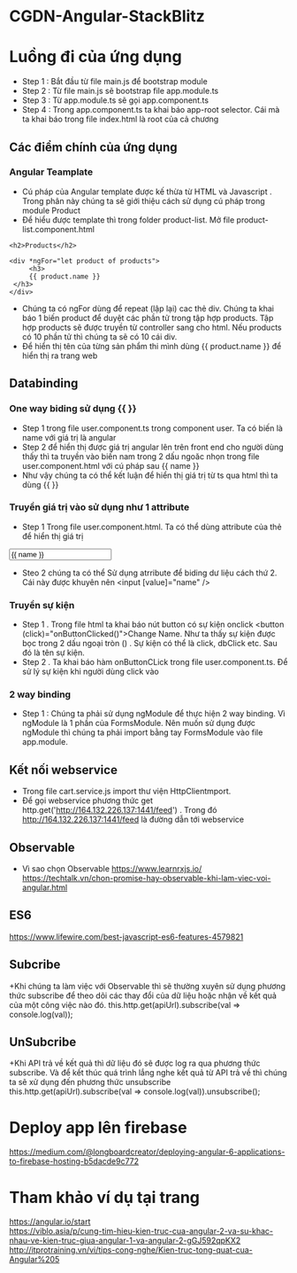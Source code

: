 # CGDN-Angular-StackBlitz


# Luồng đi của ứng dụng
+ Step 1 : Bắt đầu từ file main.js để bootstrap module
+ Step 2 : Từ file main.js sẽ bootstrap file app.module.ts
+ Step 3 : Từ app.module.ts sẽ gọi app.component.ts
+ Step 4 : Trong app.component.ts ta khai báo app-root selector. Cái mà ta khai báo trong file index.html
là root của cả chương 

## Các điểm chính của ứng dụng
### Angular Teamplate
- Cú pháp của Angular template được kế thừa từ HTML và Javascript . Trong phân này chúng ta sẽ giới thiệu cách sử dụng cú pháp trong module Product 
- Để hiểu được template thì trong folder product-list. Mở file product-list.component.html 
 ```
 <h2>Products</h2>

 <div *ngFor="let product of products">
      <h3>
      {{ product.name }}
  </h3>
 </div>
 ```
 + Chúng ta có ngFor dùng để repeat (lập lại) cac thẻ div. Chúng ta khai báo 1 biến product để duyệt các phần tử trong tập hợp  products. Tập hợp products sẽ được truyền từ controller sang cho html. Nếu products có 10 phần tử thì chúng ta sẽ có 10 cái div.
 + Để hiển thị tên của từng sản phẩm thi mình dùng {{ product.name }} để hiển thị ra trang web
## Databinding
### One way biding sử dụng {{ }}
+ Step 1 trong file user.component.ts trong component user. Ta có biến là name với giá trị
là angular
+ Step 2 để hiển thị được giá trị angular lên trên front end cho người dùng thấy thì ta
truyền vào biến nam trong 2 dấu ngoăc nhọn trong file user.component.html với cú 
 pháp sau {{ name }} 
+ Như vậy chúng ta có thể kết luận để hiển thị giá trị từ ts qua html thì ta dùng {{ }}
### Truyền giá trị vào sử dụng như 1 attribute
+ Step 1
Trong file user.component.html. Ta có thể dùng attribute của thẻ để hiển thị giá trị
<input value="{{ name }}" />

+ Steo 2 chúng ta có thể Sử dụng atrribute để biding dư liệu cách thứ 2. Cái này được khuyên nên 
<input [value]="name" />

### Truyền sự kiện
+ Step 1 . Trong file html ta khai báo nút button có sự kiện onclick <button (click)="onButtonClicked()">Change Name</button>. Như ta thấy sự kiện được bọc trong 2 dấu ngoại tròn () .
Sự kiện có thể là click, dbClick etc. Sau đó là tên sự kiện.
+ Step 2 . Ta khai báo hàm onButtonCLick trong file user.component.ts. Để sử lý sự kiện khi người dùng click vào 
### 2 way binding
+ Step 1 : Chúng ta phải sử dụng ngModule để thực hiện 2 way binding. Vì ngModule là 1 phần của FormsModule. Nên muốn sử dụng được 
ngModule thì chúng ta phải import bằng tay FormsModule vào file app.module.

## Kết nối webservice
+ Trong file cart.service.js import thư viện HttpClientmport.
+ Để gọi webservice phương thức get http.get('http://164.132.226.137:1441/feed') . Trong đó http://164.132.226.137:1441/feed là đường dẫn tới webservice
## Observable
+ Vì sao chọn Observable 
https://www.learnrxjs.io/
https://techtalk.vn/chon-promise-hay-observable-khi-lam-viec-voi-angular.html
## ES6
https://www.lifewire.com/best-javascript-es6-features-4579821
## Subcribe
+Khi chúng ta làm việc với Observable thì sẽ thường xuyên sử dụng phương thức subscribe để theo dõi các thay đổi của dữ liệu hoặc nhận về kết quả của một công việc nào đó. 
this.http.get(apiUrl).subscribe(val => console.log(val));
## UnSubcribe
+Khi API trả về kết quả thì dữ liệu đó sẽ được log ra qua phương thức subscribe. Và để kết thúc quá trình lắng nghe kết quả từ API trả về thì chúng ta sẽ xử dụng đến phương thức unsubscribe
this.http.get(apiUrl).subscribe(val => console.log(val)).unsubscribe();

# Deploy app lên firebase
 https://medium.com/@longboardcreator/deploying-angular-6-applications-to-firebase-hosting-b5dacde9c772

# Tham khảo ví dụ tại trang 
https://angular.io/start <br>
https://viblo.asia/p/cung-tim-hieu-kien-truc-cua-angular-2-va-su-khac-nhau-ve-kien-truc-giua-angular-1-va-angular-2-gGJ592qpKX2 <br>
http://itprotraining.vn/vi/tips-cong-nghe/Kien-truc-tong-quat-cua-Angular%205 <br>

